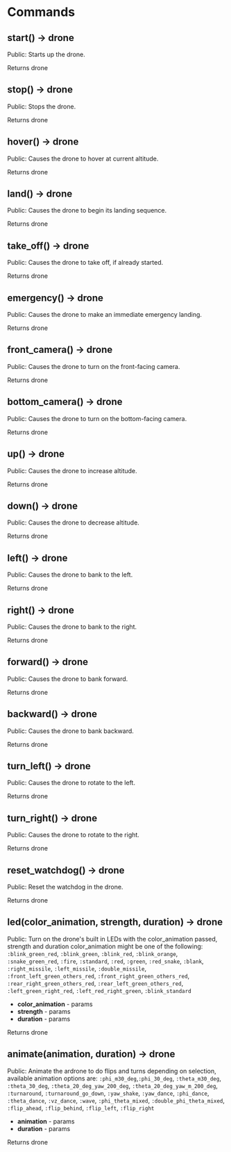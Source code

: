 # Commands

## start() → drone

Public: Starts up the drone.

Returns drone

## stop() → drone

Public: Stops the drone.

Returns drone

## hover() → drone

Public: Causes the drone to hover at current altitude.

Returns drone

## land() → drone

Public: Causes the drone to begin its landing sequence.

Returns drone

## take_off() → drone

Public: Causes the drone to take off, if already started.

Returns drone

## emergency() → drone

Public: Causes the drone to make an immediate emergency landing.

Returns drone

## front_camera() → drone

Public: Causes the drone to turn on the front-facing camera.

Returns drone

## bottom_camera() → drone

Public: Causes the drone to turn on the bottom-facing camera.

Returns drone

## up() → drone

Public: Causes the drone to increase altitude.

Returns drone

## down() → drone

Public: Causes the drone to decrease altitude.

Returns drone

## left() → drone

Public: Causes the drone to bank to the left.

Returns drone

## right() → drone

Public: Causes the drone to bank to the right.

Returns drone

## forward() → drone

Public: Causes the drone to bank forward.

Returns drone

## backward() → drone

Public: Causes the drone to bank backward.

Returns drone

## turn_left() → drone

Public: Causes the drone to rotate to the left.

Returns drone

## turn_right() → drone

Public: Causes the drone to rotate to the right.

Returns drone

## reset_watchdog() → drone

Public: Reset the watchdog in the drone.

Returns drone

## led(color_animation, strength, duration) → drone

Public: Turn on the drone's built in LEDs with the color_animation passed, strength and duration color_animation might be one of the following: `:blink_green_red`, `:blink_green`, `:blink_red`, `:blink_orange`, `:snake_green_red`, `:fire`, `:standard`, `:red`, `:green`, `:red_snake`, `:blank`, `:right_missile`, `:left_missile`, `:double_missile`, `:front_left_green_others_red`, `:front_right_green_others_red`, `:rear_right_green_others_red`, `:rear_left_green_others_red`, `:left_green_right_red`, `:left_red_right_green`, `:blink_standard`

- **color_animation** - params
- **strength** - params
- **duration** - params

Returns drone

## animate(animation, duration) → drone

Public: Animate the ardrone to do flips and turns depending on selection, available animation options are: `:phi_m30_deg`,`:phi_30_deg`, `:theta_m30_deg`, `:theta_30_deg`, `:theta_20_deg_yaw_200_deg`, `:theta_20_deg_yaw_m_200_deg`, `:turnaround`, `:turnaround_go_down`, `:yaw_shake`, `:yaw_dance`, `:phi_dance`, `:theta_dance`, `:vz_dance`, `:wave`, `:phi_theta_mixed`, `:double_phi_theta_mixed`, `:flip_ahead`, `:flip_behind`, `:flip_left`, `:flip_right`

- **animation** - params
- **duration** - params

Returns drone


